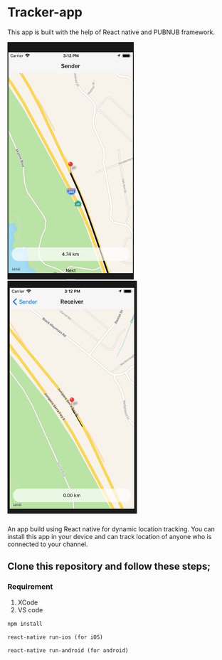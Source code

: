 # Tracker-app
This app is built with the help of React native and PUBNUB framework.

![alt tag](./assets/sender.png)
![alt tag](./assets/receiver.png)


###
An app build using React native for dynamic location tracking. You can install this app in your device and can track location of anyone who is connected to your channel.


## Clone this repository and follow these steps;

### Requirement 
1. XCode 
2. VS code

```
npm install
```

```
react-native run-ios (for iOS)
```

```
react-native run-android (for android)
```
